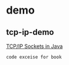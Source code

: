 # demo

## tcp-ip-demo
[TCP/IP Sockets in Java](https://book.douban.com/subject/3519369/)  
```
code exceise for book
```